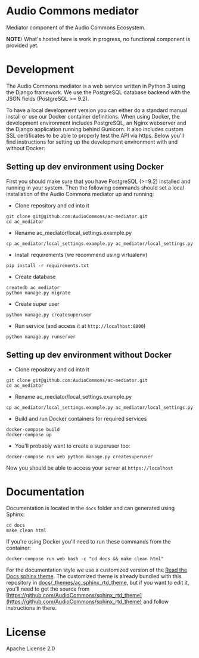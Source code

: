 # Audio Commons mediator

Mediator component of the Audio Commons Ecosystem.

**NOTE:** What's hosted here is work in progress, no functional component is provided yet.


# Development

The Audio Commons mediator is a web service written in Python 3 using 
the Django framework. We use the PostgreSQL database backend with the 
JSON fields (PostgreSQL >= 9.2).

To have a local development version you can either do a standard manual
install or use our Docker container definitions. When using Docker, the
development environment includes PostgreSQL, an Nginx webserver and the 
Django application running behind Gunicorn. It also includes custom SSL
certificates to be able to properly test the API via https. Below you'll
find instructions for setting up the development environment with and
without Docker:

## Setting up dev environment using Docker

First you should make sure that you have PostgreSQL (>=9.2) installed and
running in your system. Then the following commands should set a local 
installation of the Audio Commons mediator up and running:

- Clone repository and cd into it
```
git clone git@github.com:AudioCommons/ac-mediator.git
cd ac_mediator
```

- Rename ac_mediator/local_settings.example.py
```
cp ac_mediator/local_settings.example.py ac_mediator/local_settings.py
```

- Install requirements (we recommend using virtualenv)
```
pip install -r requirements.txt
```

- Create database
```
createdb ac_mediator
python manage.py migrate
```

- Create super user
```
python manage.py createsuperuser
```

- Run service (and access it at `http://localhost:8000`)
```
python manage.py runserver
```

## Setting up dev environment without Docker

- Clone repository and cd into it
```
git clone git@github.com:AudioCommons/ac-mediator.git
cd ac_mediator
```

- Rename ac_mediator/local_settings.example.py
```
cp ac_mediator/local_settings.example.py ac_mediator/local_settings.py
```

- Build and run Docker containers for required services
```
docker-compose build
docker-compose up
```

- You'll probably want to create a superuser too:
```
docker-compose run web python manage.py createsuperuser
```

Now you should be able to access your server at `https://localhost`


# Documentation

Documentation is located in the `docs` folder and can generated using Sphinx:
```
cd docs
make clean html
```

If you're using Docker you'll need to run these commands from the container:
```
docker-compose run web bash -c "cd docs && make clean html"
```


For the documentation style we use a customized version of the 
[Read the Docs sphinx theme](https://github.com/snide/sphinx_rtd_theme/blob/master/README.rst).
The customized theme is already bundled with this repository in
[docs/_themes/ac_sphinx_rtd_theme](https://github.com/AudioCommons/ac-mediator/tree/master/docs/_themes/ac_sphinx_rtd_theme),
but if you want to edit it, you'll need to get the source from 
[https://github.com/AudioCommons/sphinx_rtd_theme](https://github.com/AudioCommons/sphinx_rtd_theme) 
and follow instructions in there.


# License
Apache License 2.0
